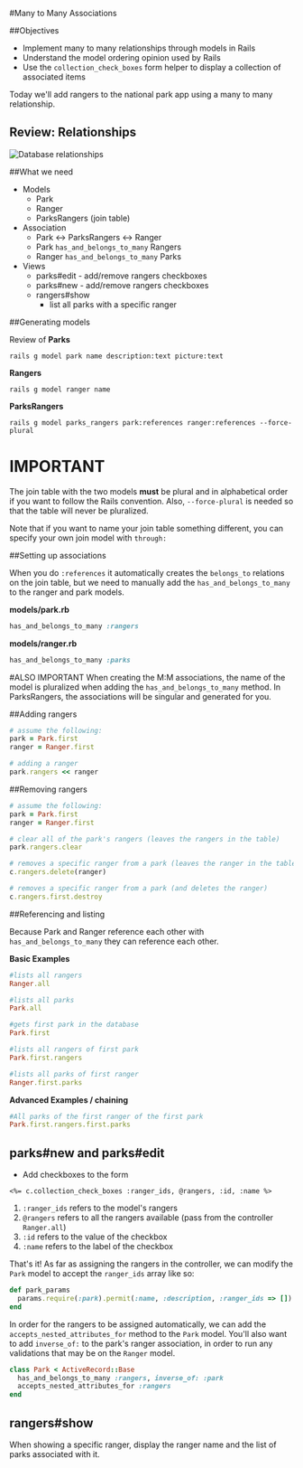 #Many to Many Associations

##Objectives

* Implement many to many relationships through models in Rails
* Understand the model ordering opinion used by Rails
* Use the `collection_check_boxes` form helper to display a collection of associated items

Today we'll add rangers to the national park app using a many to many relationship.

## Review: Relationships

![Database relationships](http://fms-itskills.ncl.ac.uk/db/ER.png)

##What we need

* Models
  * Park
  * Ranger
  * ParksRangers (join table)
* Association
  * Park <-> ParksRangers <-> Ranger
  * Park `has_and_belongs_to_many` Rangers
  * Ranger `has_and_belongs_to_many` Parks
* Views
  * parks#edit - add/remove rangers checkboxes
  * parks#new - add/remove rangers checkboxes
  * rangers#show
    * list all parks with a specific ranger

##Generating models

Review of **Parks**

```
rails g model park name description:text picture:text
```

**Rangers**

```
rails g model ranger name
```

**ParksRangers**

```
rails g model parks_rangers park:references ranger:references --force-plural
```

# IMPORTANT
The join table with the two models **must** be plural and in alphabetical order if you want to follow the Rails convention. Also, `--force-plural` is needed so that the table will never be pluralized.

Note that if you want to name your join table something different, you can specify your own join model with `through:`

##Setting up associations

When you do `:references` it automatically creates the `belongs_to` relations on the join table, but we need to manually add the `has_and_belongs_to_many` to the ranger and park models.

**models/park.rb**

```ruby
has_and_belongs_to_many :rangers
```

**models/ranger.rb**

```ruby
has_and_belongs_to_many :parks
```

#ALSO IMPORTANT
When creating the M:M associations, the name of the model is pluralized when adding the `has_and_belongs_to_many` method. In ParksRangers, the associations will be singular and generated for you.

##Adding rangers

```ruby
# assume the following:
park = Park.first
ranger = Ranger.first

# adding a ranger
park.rangers << ranger
```

##Removing rangers

```ruby
# assume the following:
park = Park.first
ranger = Ranger.first

# clear all of the park's rangers (leaves the rangers in the table)
park.rangers.clear

# removes a specific ranger from a park (leaves the ranger in the table)
c.rangers.delete(ranger)

# removes a specific ranger from a park (and deletes the ranger)
c.rangers.first.destroy
```


##Referencing and listing

Because Park and Ranger reference each other with `has_and_belongs_to_many` they can reference each other.

**Basic Examples**

```ruby
#lists all rangers
Ranger.all

#lists all parks
Park.all

#gets first park in the database
Park.first

#lists all rangers of first park
Park.first.rangers

#lists all parks of first ranger
Ranger.first.parks
```

**Advanced Examples / chaining**

```ruby
#All parks of the first ranger of the first park
Park.first.rangers.first.parks
```

## parks#new and parks#edit

* Add checkboxes to the form
```erb
<%= c.collection_check_boxes :ranger_ids, @rangers, :id, :name %>
```

1. `:ranger_ids` refers to the model's rangers
2. `@rangers` refers to all the rangers available (pass from the controller `Ranger.all`)
3. `:id` refers to the value of the checkbox
4. `:name` refers to the label of the checkbox

That's it! As far as assigning the rangers in the controller, we can modify the `Park` model to accept the `ranger_ids` array like so:

```ruby
def park_params
  params.require(:park).permit(:name, :description, :ranger_ids => [])
end
```

In order for the rangers to be assigned automatically, we can add the `accepts_nested_attributes_for` method to the `Park` model. You'll also want to add `inverse_of:` to the park's ranger association, in order to run any validations that may be on the `Ranger` model.

```ruby
class Park < ActiveRecord::Base
  has_and_belongs_to_many :rangers, inverse_of: :park
  accepts_nested_attributes_for :rangers
end
```

## rangers#show

When showing a specific ranger, display the ranger name and the list of parks associated with it.
